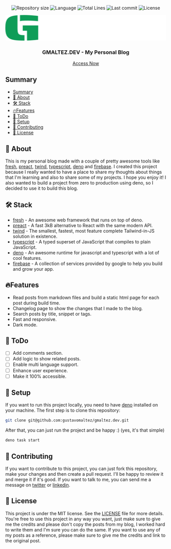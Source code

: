 <p align='center'>
  <img alt='Repository size' src='https://img.shields.io/github/languages/code-size/gustavomaltez/gmaltez.dev?style=for-the-badge'>
  <img alt='Language' src='https://img.shields.io/github/languages/top/gustavomaltez/gmaltez.dev?style=for-the-badge'>
  <img alt='Total Lines' src='https://img.shields.io/website?up_message=Online&up_color=%230f9d58&down_message=Offline&down_color=%23da3633&url=https%3A%2F%2Fgmaltez.dev%2F&style=for-the-badge'>
  <img alt='Last commit' src='https://img.shields.io/github/last-commit/gustavomaltez/gmaltez.dev?style=for-the-badge'>
  <img alt='License' src='https://img.shields.io/github/license/gustavomaltez/gmaltez.dev?style=for-the-badge'>
</p>

<p align='center'>
  <a href='https://gmaltez.dev/'>
    <img src='static/gmaltez-full-logo.svg' alt='Logo' width='100%' height='80'>
  </a>
  <h3 align='center'>GMALTEZ.DEV - My Personal Blog</h3>
  <p align='center'>
    <a href='https://gmaltez.dev/'>Access Now</a>
  </p>
</p>

## Summary

- [Summary](#summary)
- [📝 About](#-about)
- [🛠 Stack](#-stack)
- [🔥Features](#features)
- [📝 ToDo](#-todo)
- [🚀 Setup](#-setup)
- [🤝 Contributing](#-contributing)
- [📄 License](#-license)

## 📝 About

This is my personal blog made with a couple of pretty awesome tools like 
[fresh](https://fresh.deno.dev/), [preact](https://preactjs.com/), 
[twind](https://twind.dev/), [typescript](https://www.typescriptlang.org/), 
[deno](https://deno.land/) and [firebase](https://firebase.google.com/). 
I created this project because I really wanted to have a place to share my thoughts 
about things that I'm learning and also to share some of my projects. I hope you 
enjoy it! I also wanted to build a project from zero to production using deno, 
so I decided to use it to build this blog.

## 🛠 Stack

- [fresh](https://fresh.deno.dev/) - An awesome web framework that runs on top of deno.
- [preact](https://preactjs.com/) - A fast 3kB alternative to React with the same modern API.
- [twind](https://twind.dev/) - The smallest, fastest, most feature complete Tailwind-in-JS solution in existence.
- [typescript](https://www.typescriptlang.org/) - A typed superset of JavaScript that compiles to plain JavaScript.
- [deno](https://deno.land/) - An awesome runtime for javascript and typescript with a lot of cool features.
- [firebase](https://firebase.google.com/) - A collection of services provided by google to help you build and grow your app.

## 🔥Features

- Read posts from markdown files and build a static html page for each post during build time.
- Changelog page to show the changes that I made to the blog.
- Search posts by title, snippet or tags.
- Fast and responsive.
- Dark mode.

## 📝 ToDo

- [ ] Add comments section.
- [ ] Add logic to show related posts.
- [ ] Enable multi language support.
- [ ] Enhance user experience.
- [ ] Make it 100% accessible.

## 🚀 Setup

If you want to run this project locally, you need to have [deno](https://deno.land/) 
installed on your machine. The first step is to clone this repository:

```bash
git clone git@github.com:gustavomaltez/gmaltez.dev.git
```

After that, you can just run the project and be happy :) (yes, it's that simple)

```bash
deno task start
```

## 🤝 Contributing

If you want to contribute to this project, you can just fork this repository,
make your changes and then create a pull request. I'll be happy to review it
and merge it if it's good. If you want to talk to me, you can send me a message
on [twitter](https://twitter.com/gustavommaltez) or [linkedin](https://www.linkedin.com/in/gustavommaltez/).

## 📄 License

This project is under the MIT license. See the [LICENSE](LICENSE) file for more details. 
You're free to use this project in any way you want, just make sure to give me the credits
and please don't copy the posts from my blog, I worked hard to write them and I'm sure you
can do the same. If you want to use any of my posts as a reference, please make sure to
give me the credits and link to the original post. 

